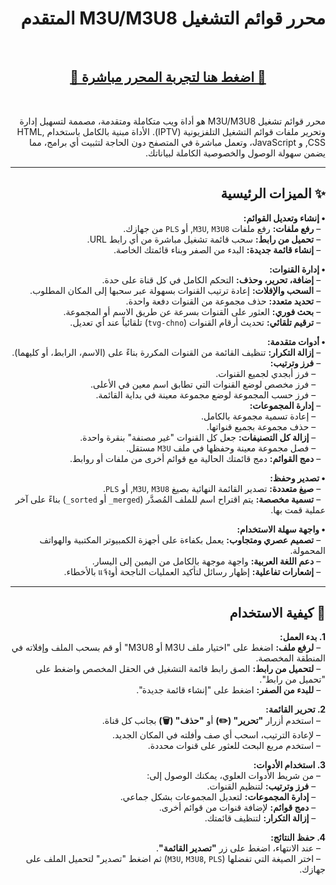 <div dir="rtl">

# محرر قوائم التشغيل M3U/M3U8 المتقدم

<br>

<div align="center">
  <h2>
    <a href="https://iofahmawi.github.io/m3u-editor" target="_blank">
      🚀 اضغط هنا لتجربة المحرر مباشرة 🚀
    </a>
  </h2>
</div>

<br>

محرر قوائم تشغيل M3U/M3U8 هو أداة ويب متكاملة ومتقدمة، مصممة لتسهيل إدارة وتحرير ملفات قوائم التشغيل التلفزيونية (IPTV). الأداة مبنية بالكامل باستخدام HTML, CSS, و JavaScript، وتعمل مباشرة في المتصفح دون الحاجة لتثبيت أي برامج، مما يضمن سهولة الوصول والخصوصية الكاملة لبياناتك.

---

## ✨ الميزات الرئيسية

**• إنشاء وتعديل القوائم:**
<br>&nbsp;&nbsp;– **رفع ملفات:** رفع ملفات `M3U`, `M3U8`, أو `PLS` من جهازك.
<br>&nbsp;&nbsp;– **تحميل من رابط:** سحب قائمة تشغيل مباشرة من أي رابط URL.
<br>&nbsp;&nbsp;– **إنشاء قائمة جديدة:** البدء من الصفر وبناء قائمتك الخاصة.
<br>

**• إدارة القنوات:**
<br>&nbsp;&nbsp;– **إضافة، تحرير، وحذف:** التحكم الكامل في كل قناة على حدة.
<br>&nbsp;&nbsp;– **السحب والإفلات:** إعادة ترتيب القنوات بسهولة عبر سحبها إلى المكان المطلوب.
<br>&nbsp;&nbsp;– **تحديد متعدد:** حذف مجموعة من القنوات دفعة واحدة.
<br>&nbsp;&nbsp;– **بحث فوري:** العثور على القنوات بسرعة عن طريق الاسم أو المجموعة.
<br>&nbsp;&nbsp;– **ترقيم تلقائي:** تحديث أرقام القنوات (`tvg-chno`) تلقائياً عند أي تعديل.
<br>

**• أدوات متقدمة:**
<br>&nbsp;&nbsp;– **إزالة التكرار:** تنظيف القائمة من القنوات المكررة بناءً على (الاسم، الرابط، أو كليهما).
<br>&nbsp;&nbsp;– **فرز وترتيب:**
<br>&nbsp;&nbsp;&nbsp;&nbsp;– فرز أبجدي لجميع القنوات.
<br>&nbsp;&nbsp;&nbsp;&nbsp;– فرز مخصص لوضع القنوات التي تطابق اسم معين في الأعلى.
<br>&nbsp;&nbsp;&nbsp;&nbsp;– فرز حسب المجموعة لوضع مجموعة معينة في بداية القائمة.
<br>&nbsp;&nbsp;– **إدارة المجموعات:**
<br>&nbsp;&nbsp;&nbsp;&nbsp;– إعادة تسمية مجموعة بالكامل.
<br>&nbsp;&nbsp;&nbsp;&nbsp;– حذف مجموعة بجميع قنواتها.
<br>&nbsp;&nbsp;&nbsp;&nbsp;– **إزالة كل التصنيفات:** جعل كل القنوات "غير مصنفة" بنقرة واحدة.
<br>&nbsp;&nbsp;&nbsp;&nbsp;– فصل مجموعة معينة وحفظها في ملف `M3U` مستقل.
<br>&nbsp;&nbsp;– **دمج القوائم:** دمج قائمتك الحالية مع قوائم أخرى من ملفات أو روابط.
<br>

**• تصدير وحفظ:**
<br>&nbsp;&nbsp;– **صيغ متعددة:** تصدير القائمة النهائية بصيغ `M3U`, `M3U8`, أو `PLS`.
<br>&nbsp;&nbsp;– **تسمية مخصصة:** يتم اقتراح اسم للملف المُصدَّر (`merged_` أو `sorted_`) بناءً على آخر عملية قمت بها.
<br>

**• واجهة سهلة الاستخدام:**
<br>&nbsp;&nbsp;– **تصميم عصري ومتجاوب:** يعمل بكفاءة على أجهزة الكمبيوتر المكتبية والهواتف المحمولة.
<br>&nbsp;&nbsp;– **دعم اللغة العربية:** واجهة موجهة بالكامل من اليمين إلى اليسار.
<br>&nbsp;&nbsp;– **إشعارات تفاعلية:** إظهار رسائل لتأكيد العمليات الناجحة أوแจ้ง بالأخطاء.

---

## 🚀 كيفية الاستخدام

**1. بدء العمل:**
<br>&nbsp;&nbsp;– **لرفع ملف:** اضغط على "اختيار ملف M3U أو M3U8" أو قم بسحب الملف وإفلاته في المنطقة المخصصة.
<br>&nbsp;&nbsp;– **لتحميل من رابط:** الصق رابط قائمة التشغيل في الحقل المخصص واضغط على "تحميل من رابط".
<br>&nbsp;&nbsp;– **للبدء من الصفر:** اضغط على "إنشاء قائمة جديدة".
<br>

**2. تحرير القائمة:**
<br>&nbsp;&nbsp;– استخدم أزرار **"تحرير" (✏️)** أو **"حذف" (🗑️)** بجانب كل قناة.
<br>&nbsp;&nbsp;– لإعادة الترتيب، اسحب أي صف وأفلته في المكان الجديد.
<br>&nbsp;&nbsp;– استخدم مربع البحث للعثور على قنوات محددة.
<br>

**3. استخدام الأدوات:**
<br>&nbsp;&nbsp;– من شريط الأدوات العلوي، يمكنك الوصول إلى:
<br>&nbsp;&nbsp;&nbsp;&nbsp;– **فرز وترتيب:** لتنظيم القنوات.
<br>&nbsp;&nbsp;&nbsp;&nbsp;– **إدارة المجموعات:** لتعديل المجموعات بشكل جماعي.
<br>&nbsp;&nbsp;&nbsp;&nbsp;– **دمج قوائم:** لإضافة قنوات من قوائم أخرى.
<br>&nbsp;&nbsp;&nbsp;&nbsp;– **إزالة التكرار:** لتنظيف قائمتك.
<br>

**4. حفظ النتائج:**
<br>&nbsp;&nbsp;– عند الانتهاء، اضغط على زر **"تصدير القائمة"**.
<br>&nbsp;&nbsp;– اختر الصيغة التي تفضلها (`M3U`, `M3U8`, `PLS`) ثم اضغط "تصدير" لتحميل الملف على جهازك.

</div>
